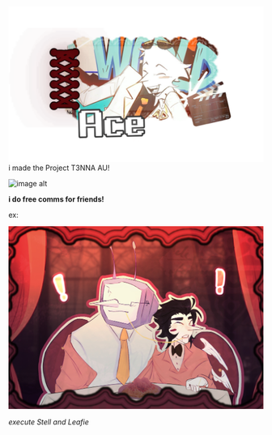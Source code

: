<html>
<head>
  </html>
  </head>
  <body>
  <FONT COLOR= "yellow">
    
  </font>
  </body>
</html>
  
![image alt](https://github.com/OfMontreals/Website/blob/c7277d1f5ca1549a92016e5ac884d00f46f9a44b/Untitled415_20251031113409.png)
i made the Project T3NNA AU!

![image alt]()


**i do free comms for friends!**

ex:
 
![image alt](https://github.com/OfMontreals/Website/blob/bea7c2b445523c32f90db901bb16043ddf3e790c/IMG_9143.jpeg)

*execute Stell and Leafie*
